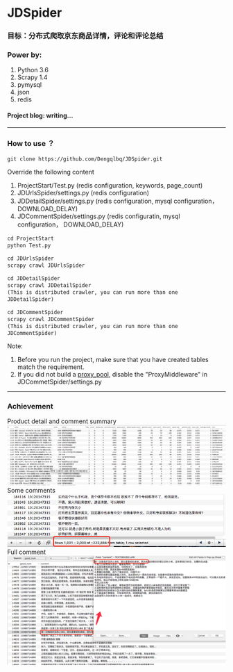 # JDSpider

### 目标：分布式爬取京东商品详情，评论和评论总结

### Power by:
1. Python 3.6
2. Scrapy 1.4
3. pymysql
4. json
5. redis

#### Project blog:  writing...
---
### How to use ？
```
git clone https://github.com/Dengqlbq/JDSpider.git
```

Override the following content
1. ProjectStart/Test.py  (redis configuration, keywords, page_count)
2. JDUrlsSpider/settings.py  (redis configuration)
3. JDDetailSpider/settings.py  (redis configuration, mysql configuration， DOWNLOAD_DELAY)
4. JDCommentSpider/settings.py  (redis configuratin, mysql configuration， DOWNLOAD_DELAY)

```
cd ProjectStart
python Test.py
```

```
cd JDUrlsSpider
scrapy crawl JDUrlsSpider
```

```
cd JDDetailSpider
scrapy crawl JDDetailSpider
(This is distributed crawler, you can run more than one JDDetailSpider)
```

```
cd JDCommentSpider
scrapy crawl JDCommentSpider
(This is distributed crawler, you can run more than one JDCommentSpider)
```


Note: 
1. Before you run the project, make sure that you have created tables match the requirement.<br>
2. If you did not build a [proxy_pool](https://github.com/jhao104/proxy_pool), disable the
   "ProxyMiddleware" in JDCommetSpider/settings.py


---
### Achievement
Product detail and comment summary
![商品详情和评论总结](https://github.com/Dengqlbq/JDSpider/blob/master/Image/detail.png)
<br>
Some comments<br>
![部分评论数据](https://github.com/Dengqlbq/JDSpider/blob/master/Image/partial.png)
<br>
Full comment 
![评论都是完整评论](https://github.com/Dengqlbq/JDSpider/blob/master/Image/comment.png)
